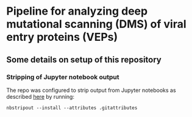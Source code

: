 # Pipeline for analyzing deep mutational scanning (DMS) of viral entry proteins (VEPs)

## Some details on setup of this repository

### Stripping of Jupyter notebook output
The repo was configured to strip output from Jupyter notebooks as described [here](http://mateos.io/blog/jupyter-notebook-in-git/) by running:

    nbstripout --install --attributes .gitattributes
